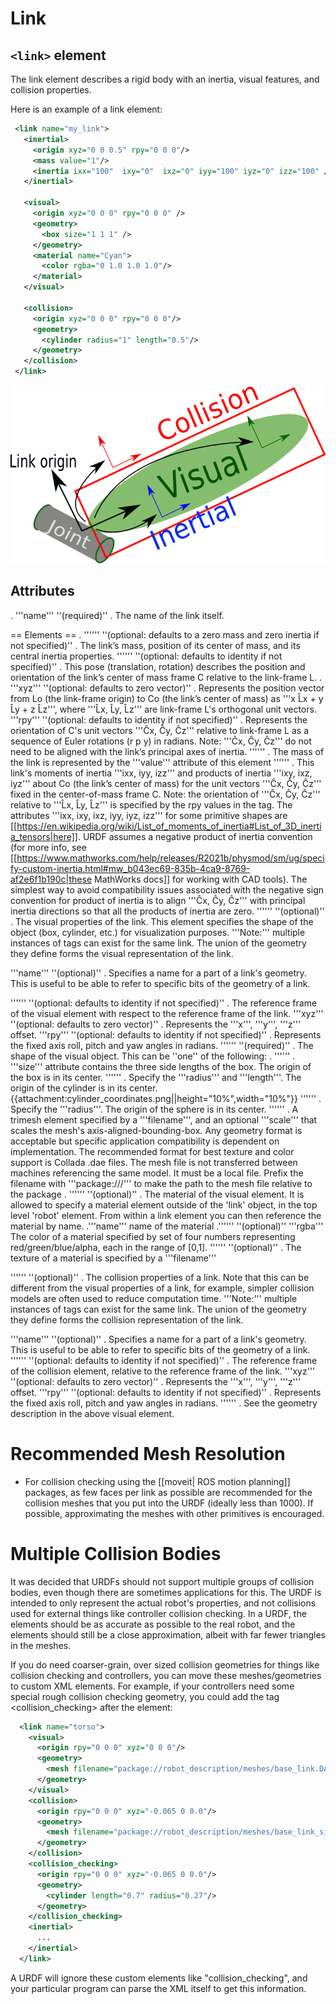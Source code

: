 # Link

## `<link>` element

The link element describes a rigid body with an inertia, visual features, and collision properties.

Here is an example of a link element:

~~~xml
 <link name="my_link">
   <inertial>
     <origin xyz="0 0 0.5" rpy="0 0 0"/>
     <mass value="1"/>
     <inertia ixx="100"  ixy="0"  ixz="0" iyy="100" iyz="0" izz="100" />
   </inertial>

   <visual>
     <origin xyz="0 0 0" rpy="0 0 0" />
     <geometry>
       <box size="1 1 1" />
     </geometry>
     <material name="Cyan">
       <color rgba="0 1.0 1.0 1.0"/>
     </material>
   </visual>

   <collision>
     <origin xyz="0 0 0" rpy="0 0 0"/>
     <geometry>
       <cylinder radius="1" length="0.5"/>
     </geometry>
   </collision>
 </link>
~~~
<img src="inertial.png" alt="Inertial" width="515" height="285"> 

## Attributes 
 . '''name''' ''(required)''
  . The name of the link itself.

== Elements ==
 . '''<inertial>''' ''(optional: defaults to a zero mass and zero inertia if not specified)''
  . The link’s mass, position of its center of mass, and its central inertia properties.
  '''<origin>''' ''(optional: defaults to identity if not specified)''
   . This pose (translation, rotation) describes the position and orientation of the link’s center of mass frame C relative to the link-frame L.
   . '''xyz''' ''(optional: defaults to zero vector)''
    . Represents the position vector from Lo (the link-frame origin) to Co (the link’s center of mass) as '''x L̂x + y L̂y + z L̂z''', where '''L̂x, L̂y, L̂z''' are link-frame L's orthogonal unit vectors.
   '''rpy''' ''(optional: defaults to identity if not specified)''
    . Represents the orientation of C's unit vectors '''Ĉx, Ĉy, Ĉz''' relative to link-frame L as a sequence of Euler rotations (r p y) in radians.  Note: '''Ĉx, Ĉy, Ĉz''' do not need to be aligned with the link’s principal axes of inertia.
  '''<mass>'''
   . The mass of the link is represented by the '''value''' attribute of this element
  '''<inertia>'''
   . This link's moments of inertia '''ixx, iyy, izz''' and products of inertia '''ixy, ixz, iyz''' about Co (the link’s center of mass) for the unit vectors '''Ĉx, Ĉy, Ĉz''' fixed in the center-of-mass frame C.  Note: the orientation of '''Ĉx, Ĉy, Ĉz''' relative to '''L̂x, L̂y, L̂z''' is specified by the rpy values in the <origin> tag.  The attributes '''ixx, ixy, ixz, iyy, iyz, izz''' for some  primitive shapes are [[https://en.wikipedia.org/wiki/List_of_moments_of_inertia#List_of_3D_inertia_tensors|here]]. URDF assumes a negative product of inertia convention (for more info, see [[https://www.mathworks.com/help/releases/R2021b/physmod/sm/ug/specify-custom-inertia.html#mw_b043ec69-835b-4ca9-8769-af2e6f1b190c|these MathWorks docs]] for working with CAD tools).  The simplest way to avoid compatibility issues associated with the negative sign convention for product of inertia is to align '''Ĉx, Ĉy, Ĉz''' with principal inertia directions so that all the products of inertia are zero.
 '''<visual>''' ''(optional)''
  . The visual properties of the link. This element specifies the shape of the object (box, cylinder, etc.) for visualization purposes. '''Note:''' multiple instances of <visual> tags can exist for the same link. The union of the geometry they define forms the visual representation of the link.

  '''name''' ''(optional)''
   . Specifies a name for a part of a link's geometry. This is useful to be able to refer to specific bits of the geometry of a link.

  '''<origin>''' ''(optional: defaults to identity if not specified)''
   . The reference frame of the visual element with respect to the reference frame of the link.
   '''xyz''' ''(optional: defaults to zero vector)''
    . Represents the '''x''', '''y''', '''z''' offset.
   '''rpy''' ''(optional: defaults to identity if not specified)''
    . Represents the fixed axis roll, pitch and yaw angles in radians.
  '''<geometry>''' ''(required)''
   . The shape of the visual object. This can be ''one'' of the following:
   . '''<box>'''
    . '''size''' attribute contains the three side lengths of the box. The origin of the box is in its center.
   '''<cylinder>'''
    . Specify the '''radius''' and '''length'''. The origin of the cylinder is in its center. {{attachment:cylinder_coordinates.png||height="10%",width="10%"}}
   '''<sphere>'''
    . Specify the '''radius'''. The origin of the sphere is in its center.
   '''<mesh>'''
    . A trimesh element specified by a '''filename''', and an optional '''scale''' that scales the mesh's axis-aligned-bounding-box. Any geometry format is acceptable but specific application compatibility is dependent on implementation. The recommended format for best texture and color support is Collada .dae files. The mesh file is not transferred between machines referencing the same model. It must be a local file. Prefix the filename with '''package://<packagename>/<path>''' to make the path to the mesh file relative to the package <packagename>.
  '''<material>''' ''(optional)''
   . The material of the visual element. It is allowed to specify a material element outside of the 'link' object, in the top level 'robot' element. From within a link element you can then reference the material by name.
   .'''name''' name of the material
   .'''<color>''' ''(optional)''
     '''rgba''' The color of a material specified by set of four numbers representing red/green/blue/alpha, each in the range of [0,1].
   '''<texture>''' ''(optional)''
    . The texture of a material is specified by a '''filename'''
   
 '''<collision>''' ''(optional)''
  . The collision properties of a link. Note that this can be different from the visual properties of a link, for example, simpler collision models are often used to reduce computation time.  '''Note:''' multiple instances of <collision> tags can exist for the same link. The union of the geometry they define forms the collision representation of the link.

  '''name''' ''(optional)''
   . Specifies a name for a part of a link's geometry. This is useful to be able to refer to specific bits of the geometry of a link.
  '''<origin>''' ''(optional: defaults to identity if not specified)''
   . The reference frame of the collision element, relative to the reference frame of the link.
   '''xyz''' ''(optional: defaults to zero vector)''
    . Represents the '''x''', '''y''', '''z''' offset.
   '''rpy''' ''(optional: defaults to identity if not specified)''
    . Represents the fixed axis roll, pitch and yaw angles in radians.
  '''<geometry>'''
   . See the geometry description in the above visual element.

# Recommended Mesh Resolution
 * For collision checking using the [[moveit| ROS motion planning]] packages, as few faces per link as possible are recommended for the collision meshes that you put into the URDF (ideally less than 1000). If possible, approximating the meshes with other primitives is encouraged.

# Multiple Collision Bodies

It was decided that URDFs should not support multiple groups of collision bodies, even though there are sometimes applications for this. The URDF is intended to only represent the actual robot's properties, and not collisions used for external things like controller collision checking. In a URDF, the <visual> elements should be as accurate as possible to the real robot, and the <collision> elements should still be a close approximation, albeit with far fewer triangles in the meshes. 

If you do need coarser-grain, over sized collision geometries for things like collision checking and controllers, you can move these meshes/geometries to custom XML elements. For example, if your controllers need some special rough collision checking geometry, you could add the tag <collision_checking> after the <collision> element:

~~~xml
  <link name="torso">
    <visual>
      <origin rpy="0 0 0" xyz="0 0 0"/>
      <geometry>
        <mesh filename="package://robot_description/meshes/base_link.DAE"/>
      </geometry>
    </visual>
    <collision>
      <origin rpy="0 0 0" xyz="-0.065 0 0.0"/>
      <geometry>
        <mesh filename="package://robot_description/meshes/base_link_simple.DAE"/>
      </geometry>
    </collision>
    <collision_checking>
      <origin rpy="0 0 0" xyz="-0.065 0 0.0"/>
      <geometry>
        <cylinder length="0.7" radius="0.27"/>
      </geometry>
    </collision_checking>
    <inertial>
      ...
    </inertial>
  </link>  
~~~

A URDF will ignore these custom elements like "collision_checking", and your particular program can parse the XML itself to get this information.

